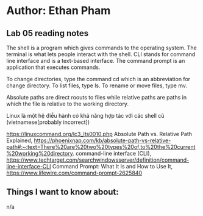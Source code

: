 # Author: Ethan Pham
## Lab 05 reading notes
The shell is a program which gives commands to the operating system. The terminal is what lets people interact with the shell. CLI stands for command line interface and is a text-based interface. The command prompt is an application that executes commands.

To change directories, type the command cd which is an abbreviation for change directory. To list files, type ls. To rename or move files, type mv.

Absolute paths are direct roouts to files while relative paths are paths in which the file is relative to the working directory. 

Linux là một hệ điều hành có khả năng hợp tác với các shell cũ (vietnamese[probably incorrect])

https://linuxcommand.org/lc3_lts0010.php 
Absolute Path vs. Relative Path Explained, https://phoenixnap.com/kb/absolute-path-vs-relative-path#:~:text=There%20are%20two%20types%20of,to%20the%20current%20working%20directory.
command-line interface (CLI), https://www.techtarget.com/searchwindowsserver/definition/command-line-interface-CLI
Command Prompt: What It Is and How to Use It, https://www.lifewire.com/command-prompt-2625840 

## Things I want to know about:
n/a
